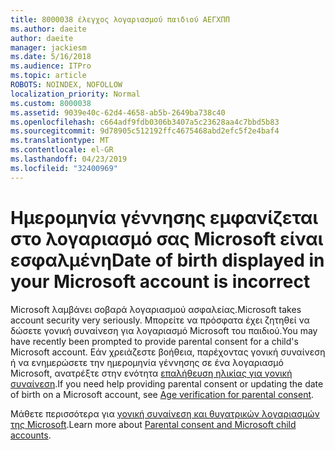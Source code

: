 ```yaml
---
title: 8000038 έλεγχος λογαριασμού παιδιού ΑΕΓΧΠΠ
ms.author: daeite
author: daeite
manager: jackiesm
ms.date: 5/16/2018
ms.audience: ITPro
ms.topic: article
ROBOTS: NOINDEX, NOFOLLOW
localization_priority: Normal
ms.custom: 8000038
ms.assetid: 9039e40c-62d4-4658-ab5b-2649ba738c40
ms.openlocfilehash: c664adf9fdb0306b3407a5c23628aa4c7bbd5b83
ms.sourcegitcommit: 9d78905c512192ffc4675468abd2efc5f2e4baf4
ms.translationtype: MT
ms.contentlocale: el-GR
ms.lasthandoff: 04/23/2019
ms.locfileid: "32400969"
---
```

# <a name="date-of-birth-displayed-in-your-microsoft-account-is-incorrect"></a><span data-ttu-id="666e8-102">Ημερομηνία γέννησης εμφανίζεται στο λογαριασμό σας Microsoft είναι εσφαλμένη</span><span class="sxs-lookup"><span data-stu-id="666e8-102">Date of birth displayed in your Microsoft account is incorrect</span></span>

<span data-ttu-id="666e8-103">Microsoft λαμβάνει σοβαρά λογαριασμού ασφαλείας.</span><span class="sxs-lookup"><span data-stu-id="666e8-103">Microsoft takes account security very seriously.</span></span> <span data-ttu-id="666e8-104">Μπορείτε να πρόσφατα έχει ζητηθεί να δώσετε γονική συναίνεση για λογαριασμό Microsoft του παιδιού.</span><span class="sxs-lookup"><span data-stu-id="666e8-104">You may have recently been prompted to provide parental consent for a child's Microsoft account.</span></span> <span data-ttu-id="666e8-105">Εάν χρειάζεστε βοήθεια, παρέχοντας γονική συναίνεση ή να ενημερώσετε την ημερομηνία γέννησης σε ένα λογαριασμό Microsoft, ανατρέξτε στην ενότητα [επαλήθευση ηλικίας για γονική συναίνεση](https://go.microsoft.com/fwlink/p/?linkid=874364).</span><span class="sxs-lookup"><span data-stu-id="666e8-105">If you need help providing parental consent or updating the date of birth on a Microsoft account, see [Age verification for parental consent](https://go.microsoft.com/fwlink/p/?linkid=874364).</span></span>
  
<span data-ttu-id="666e8-106">Μάθετε περισσότερα για [γονική συναίνεση και θυγατρικών λογαριασμών της Microsoft](https://go.microsoft.com/fwlink/p/?linkid=874365).</span><span class="sxs-lookup"><span data-stu-id="666e8-106">Learn more about [Parental consent and Microsoft child accounts](https://go.microsoft.com/fwlink/p/?linkid=874365).</span></span>
  

